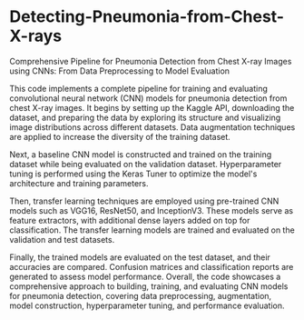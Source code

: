 # Detecting-Pneumonia-from-Chest-X-rays
Comprehensive Pipeline for Pneumonia Detection from Chest X-ray Images using CNNs: From Data Preprocessing to Model Evaluation


This code implements a complete pipeline for training and evaluating convolutional neural network (CNN) models for pneumonia detection from chest X-ray images. It begins by setting up the Kaggle API, downloading the dataset, and preparing the data by exploring its structure and visualizing image distributions across different datasets. Data augmentation techniques are applied to increase the diversity of the training dataset.

Next, a baseline CNN model is constructed and trained on the training dataset while being evaluated on the validation dataset. Hyperparameter tuning is performed using the Keras Tuner to optimize the model's architecture and training parameters.

Then, transfer learning techniques are employed using pre-trained CNN models such as VGG16, ResNet50, and InceptionV3. These models serve as feature extractors, with additional dense layers added on top for classification. The transfer learning models are trained and evaluated on the validation and test datasets.

Finally, the trained models are evaluated on the test dataset, and their accuracies are compared. Confusion matrices and classification reports are generated to assess model performance. Overall, the code showcases a comprehensive approach to building, training, and evaluating CNN models for pneumonia detection, covering data preprocessing, augmentation, model construction, hyperparameter tuning, and performance evaluation.

